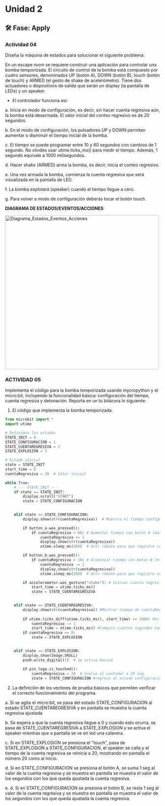 # Unidad 2


## 🛠 Fase: Apply


### Actividad 04

Diseña la máquina de estados para solucionar el siguiente problema:

En un escape room se requiere construir una aplicación para controlar una bomba temporizada. El circuito de control de la bomba está compuesto por cuatro sensores, denominados UP (botón A), DOWN (botón B), touch (botón de touch) y ARMED (el gesto de shake de acelerómetro). Tiene dos actuadores o dispositivos de salida que serán un display (la pantalla de LEDs) y un speaker.

- El controlador funciona así:

a. Inicia en modo de configuración, es decir, sin hacer cuenta regresiva aún, la bomba está desarmada. El valor inicial del conteo regresivo es de 20 segundos.

b. En el modo de configuración, los pulsadores UP y DOWN permiten aumentar o disminuir el tiempo inicial de la bomba.

c. El tiempo se puede programar entre 10 y 60 segundos con cambios de 1 segundo. No olvides usar utime.ticks_ms() para medir el tiempo. Además, 1 segundo equivale a 1000 milisegundos.

d. Hacer shake (ARMED) arma la bomba, es decir, inicia el conteo regresivo.

e. Una vez armada la bomba, comienza la cuenta regresiva que será visualizada en la pantalla de LED.

f. La bomba explotará (speaker) cuando el tiempo llegue a cero.

g. Para volver a modo de configuración deberás tocar el botón touch.

**DIAGRAMA DE ESTADOS/EVENTOS/ACCIONES**

<img width="500" height="500" alt="Diagrama_Estados_Eventos_Acciones" src="https://github.com/user-attachments/assets/d4f6f42f-dbe3-46aa-8bd0-4a11aec00e56" />


### ACTIVIDAD 05

Implementa el código para la bomba temporizada usando mycropython y el micro:bit, incluyendo la funcionalidad básica: configuración del tiempo, cuenta regresiva y detonación. Reporta en un tu bitácora lo siguiente:

1. El código que implementa la bomba temporizada.

```Python
from microbit import *
import utime

# Definimos los estados
STATE_INIT = 0
STATE_CONFIGURACION = 1
STATE_CUENTAREGRESIVA = 2
STATE_EXPLOSION = 3

# Estado inicial
state = STATE_INIT
start_time = 0
cuentaRegresiva = 20  # Valor inicial

while True:
    # --- STATE_INIT ---
    if state == STATE_INIT:
        display.scroll("START")
        state = STATE_CONFIGURACION

    
    elif state == STATE_CONFIGURACION:
        display.show(str(cuentaRegresiva))  # Muestra el tiempo configurado

        if button_a.was_pressed():
            if cuentaRegresiva < 60: # Aumentar tiempo con botón A (máx 60)
                cuentaRegresiva += 1
                display.show(str(cuentaRegresiva))
                utime.sleep_ms(200)  # Anti rebote para que registre cuando se presiona el botón A

        if button_b.was_pressed():
            if cuentaRegresiva > 10: # Disminuir tiempo con botón B (mín 10)
                cuentaRegresiva -= 1
                display.show(str(cuentaRegresiva))
                utime.sleep_ms(200)  # Anti rebote para que registre cuando se presiona el botón B

        if accelerometer.was_gesture("shake"): # Iniciar cuenta regresiva con agitar
            start_time = utime.ticks_ms()
            state = STATE_CUENTAREGRESIVA

            
    elif state == STATE_CUENTAREGRESIVA:
        display.show(str(cuentaRegresiva)) #Mostrar tiempo de cuentaRegresiva en leds (se actualiza cada seg que pasa)
        
        if utime.ticks_diff(utime.ticks_ms(), start_time) >= 1000: #Si pasa 1 seg, se reduce de a 1 el valor de cuentaRegresiva y eso se ve en pantalla
            cuentaRegresiva -= 1
            start_time = utime.ticks_ms() #Compara cuantos segundos han pasado desde el inicio de la cuenta regresiva
        if cuentaRegresiva <= 0:
            state = STATE_EXPLOSION

    
    elif state == STATE_EXPLOSION:
        display.show(Image.SKULL)
        pin0.write_digital(1)  # Se activa bocina
        
        if pin_logo.is_touched():
            cuentaRegresiva = 20  # Vuelve el contador a 20 seg
            state = STATE_CONFIGURACION #regresa al estado configuración
```

2. La definición de los vectores de prueba básicos que permiten verificar el correcto funcionamiento del programa.

a. Si se agita el micro:bit, se pasa del estado STATE_CONFIGURACION al estado STATE_CUENTAREGRESIVA y en pantalla se muestra la cuenta regresiva ajustada

b. Se espera a que la cuenta regresiva llegue a 0 y cuando esto ocurra, se pasa de STATE_CUENTAREGRESIVA a STATE_EXPLOSION y se activa el speaker mientras que e pantalla se ve en led una calavera.

c. Si en STATE_EXPLOSION se presiona el "touch", pasa de STATE_EXPLOSION a STATE_CONFIGURACION, el speaker se calla y el tiempo de la cuenta regresiva se reinicia a 20, mostrando en pantalla el número 20 como al inicio.

d. Si en STATE_CONFIGURACION se presiona el botón A, se suma 1 seg al valor de la cuenta regresiva y se muestra en pantalla se muestra el valor de los segundos con los que queda ajustada la cuenta regresiva.

e. d. Si en STATE_CONFIGURACION se presiona el botón B, se resta 1 seg al valor de la cuenta regresiva y se muestra en pantalla se muestra el valor de los segundos con los que queda ajustada la cuenta regresiva.



